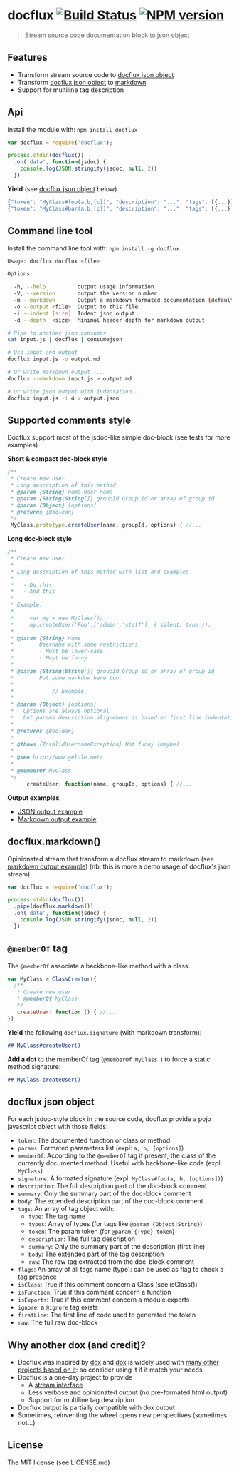 # docflux [![Build Status](https://secure.travis-ci.org/nopnop/docflux.png?branch=master)](http://travis-ci.org/nopnop/docflux) [![NPM version](https://badge-me.herokuapp.com/api/npm/docflux.png)](http://badges.enytc.com/for/npm/docflux)


> Stream source code documentation block to json object

## Features

  - Transform stream source code to [docflux json object](#docflux-json-object)
  - Transform [docflux json object](#docflux-json-object)
    to [markdown](#docfluxmarkdown)
  - Support for multiline tag description

## Api

Install the module with: `npm install docflux`

```javascript
var docflux = require('docflux');

process.stdin(docflux())
  .on('data', function(jsdoc) {
    console.log(JSON.stringify(jsdoc, null, 2))
  })
```

**Yield** (see [docflux json object](#docflux-json-object) below)

```javascript
{"token": "MyClass#foo(a,b,[c])", "description": "...", "tags": [{...}]}
{"token": "MyClass#bar(a,b,[c])", "description": "...", "tags": [{...}]}
```

## Command line tool

Install the command line tool with: `npm install -g docflux`

```bash
Usage: docflux docflux <file>

Options:

  -h, --help          output usage information
  -V, --version       output the version number
  -m --markdown       Output a markdown formated documentation (default to json)
  -o --output <file>  Output to this file
  -i --indent [size]  Indent json output
  -d --depth  <size>  Minimal header depth for markdown output

# Pipe to another json consumer
cat input.js | docflux | consumejson

# Use input and output
docflux input.js -o output.md

# Or write markdown output ...
docflux --markdown input.js > output.md

# Or write json output with indentation...
docflux input.js -i 4 > output.json

```



## Supported comments style

Docflux support most of the jsdoc-like simple doc-block
(see tests for more examples)

**Short & compact doc-block style**

```javascript
/**
 * Create new user
 * Long description of this method
 * @param {String} name User name
 * @param {String|String[]} groupId Group id or array of group id
 * @param {Object} [options]
 * @returns {Boolean}
 */
 MyClass.prototype.createUser(name, groupId, options) { //...
```

**Long doc-block style**
```javascript
/**
 * Create new user
 *
 * Long description of this method with list and examples
 *
 *   - Do this
 *   - And this
 *
 * Example:
 *
 *     var my = new MyClass();
 *     my.createUser('Foo',['admin','staff'], { silent: true });
 *
 * @param {String} name
 *        Username with some restrictions
 *        - Must be lower-case
 *        - Must be funny
 *
 * @param {String|String[]} groupId Group id or array of group id
 *        Put some markdow here too:
 *
 *            // Example
 *
 * @param {Object} [options]
 *   Options are always optional
 *   but params description alignement is based on first line indentation
 *
 * @returns {Boolean}
 *
 * @thows {InvalidUsernameException} Not funny (maybe)
 *
 * @see http://www.gelule.net/
 *
 * @memberOf MyClass
 */
      createUser: function(name, groupId, options) { //...
```


**Output examples**

 - [JSON output example](./test/fixtures/expect.json)
 - [Markdown output example](./test/fixtures/expect.md)


## docflux.markdown()

Opinionated stream that transform a docflux stream to markdown
(see  [markdown output example](./test/fixtures/expect.md)) (nb: this
is more a demo usage of docflux's json stream)

```javascript
var docflux = require('docflux');

process.stdin(docflux())
  .pipe(docflux.markdown())
  .on('data', function(jsdoc) {
    console.log(JSON.stringify(jsdoc, null, 2))
  })
```


## `@memberOf` tag

The `@memberOf` associate a backbone-like method with a class.

```javascript
var MyClass = ClassCreator({
  /**
   * Create new user
   * @memberOf MyClass
   */
   createUser: function () { //...
})
```

**Yield** the following `docflux.signature` (with markdown transform):

```markdown
## MyClass#createUser()
```

**Add a dot** to the memberOf tag (`@memberOf MyClass.`) to force a static method signature:

```markdown
## MyClass.createUser()
```

## docflux json object

For each jsdoc-style block in the source code, docflux provide a pojo javascript
object with those fields:

  - `token`:
    The documented function or class or method
  - `params`:
     Formated parameters list (expl: `a, b, [options]`)
  - `memberOf`:
     According to the `@memberOf` tag if present, the class of the currently
     documented method. Useful with backbone-like code (expl: `MyClass`)
  - `signature`:
     A formated signature (expl: `MyClass#foo(a, b, [options])`)
  - `description`:
    The full description part of the doc-block comment
  - `summary`:
    Only the summary part of the doc-block comment
  - `body`:
    The extended description part of the doc-block comment
  - `tags`:
    An array of tag object with:
      - `type`: The tag name
      - `types`: Array of types (for tags like `@param {Object|String}`)
      - `token`: The param token (for `@param {Type} token`)
      - `description`: The full tag description
      - `summary`: Only the summary part of the description (first line)
      - `body`: The extended part of the tag description
      - `raw`: The raw tag extracted from the doc-block comment
  - `flags`:
    An array of all tags name (type): can be used as flag to check
    a tag presence
  - `isClass`:
    True if this comment concern a Class (see isClass())
  - `isFunction`:
    True if this comment concern a function
  - `isExports`:
    True if this comment concern a module.exports
  - `ignore`:
    a `@ignore` tag exists
  - `firstLine`:
    The first line of code used to generated the token
  - `raw`:
    The full raw doc-block

## Why another dox (and credit)?

  - Docflux was inspired by [dox](https://github.com/visionmedia/dox) and
     [dox](https://github.com/visionmedia/dox) is widely used
     with [many other projects based on it](https://www.npmjs.org/browse/depended/dox):
     so consider using it if it match your needs
  - Docflux is a one-day project to provide
    - A [stream interface](http://nodejs.org/api/stream.html)
    - Less verbose and opinionated output (no pre-formated html output)
    - Support for multiline tag description
  - Docflux output is partially compatible with dox output
  - Sometimes, reinventing the wheel opens new perspectives (sometimes not...)

## License

The MIT license (see LICENSE.md)
